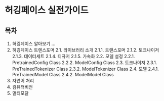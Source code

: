 # 허깅페이스 실전가이드

## 목차
1. 허깅페이스 알아보기
...
2. 허깅페이스 트렌스포머
2.1. 라이브러리 소개
2.1.1. 트랜스포머
2.1.2. 토크나이저
2.1.3. 데이터세트
2.1.4. 디퓨저
2.1.5. 가속화
2.2. 모델 설정
2.2.1. PretrainedConfig Class
2.2.2. ModelConfig Class
2.3. 토크나이저
2.3.1. PreTrainedTokenizer Class
2.3.2. ModelTokenizer Class
2.4. 모델
2.4.1. PreTrainedModel Class
2.4.2. ModelModel Class
3. 자연어 처리
4. 컴퓨터비전
5. 멀티모달